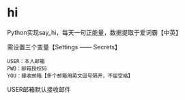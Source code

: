 # hi
Python实现say_hi，每天一句正能量，数据提取于爱词霸【中英】

需设置三个变量【Settings —— Secrets】
```
USER：本人邮箱
PWD：邮箱授权码
YOU：接收邮箱【多个邮箱用英文逗号隔开，不留空格】
```
USER邮箱默认接收邮件
